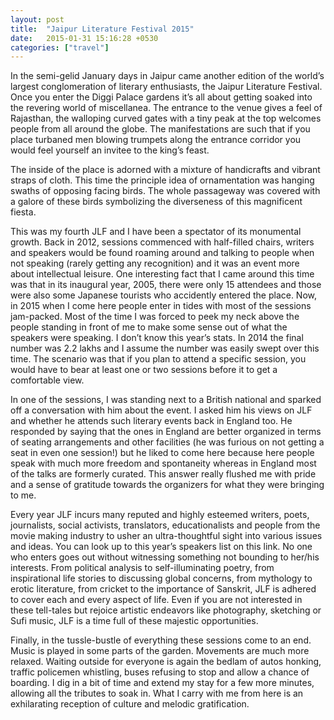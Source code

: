 ```yaml
---
layout: post
title:  "Jaipur Literature Festival 2015"
date:   2015-01-31 15:16:28 +0530
categories: ["travel"]
---
```

In the semi-gelid January days in Jaipur came another edition of the world’s largest conglomeration of literary enthusiasts, the Jaipur Literature Festival. Once you enter the Diggi Palace gardens it’s all about getting soaked into the revering world of miscellanea. The entrance to the venue gives a feel of Rajasthan, the walloping curved gates with a tiny peak at the top welcomes people from all around the globe. The manifestations are such that if you place turbaned men blowing trumpets along the entrance corridor you would feel yourself an invitee to the king’s feast.

The inside of the place is adorned with a mixture of handicrafts and vibrant straps of cloth. This time the principle idea of ornamentation was hanging swaths of opposing facing birds. The whole passageway was covered with a galore of these birds symbolizing the diverseness of this magnificent fiesta.

This was my fourth JLF and I have been a spectator of its monumental growth. Back in 2012, sessions commenced with half-filled chairs, writers and speakers would be found roaming around and talking to people when not speaking (rarely getting any recognition) and it was an event more about intellectual leisure. One interesting fact that I came around this time was that in its inaugural year, 2005, there were only 15 attendees and those were also some Japanese tourists who accidently entered the place. Now, in 2015 when I come here people enter in tides with most of the sessions jam-packed. Most of the time I was forced to peek my neck above the people standing in front of me to make some sense out of what the speakers were speaking. I don’t know this year’s stats. In 2014 the final number was 2.2 lakhs and I assume the number was easily swept over this time. The scenario was that if you plan to attend a specific session, you would have to bear at least one or two sessions before it to get a comfortable view.

In one of the sessions, I was standing next to a British national and sparked off a conversation with him about the event. I asked him his views on JLF and whether he attends such literary events back in England too. He responded by saying that the ones in England are better organized in terms of seating arrangements and other facilities (he was furious on not getting a seat in even one session!) but he liked to come here because here people speak with much more freedom and spontaneity whereas in England most of the talks are formerly curated. This answer really flushed me with pride and a sense of gratitude towards the organizers for what they were bringing to me.

Every year JLF incurs many reputed and highly esteemed writers, poets, journalists, social activists, translators, educationalists and people from the movie making industry to usher an ultra-thoughtful sight into various issues and ideas. You can look up to this year’s speakers list on this link. No one who enters goes out without witnessing something not bounding to her/his interests. From political analysis to self-illuminating poetry, from inspirational life stories to discussing global concerns, from mythology to erotic literature, from cricket to the importance of Sanskrit, JLF is adhered to cover each and every aspect of life. Even if you are not interested in these tell-tales but rejoice artistic endeavors like photography, sketching or Sufi music, JLF is a time full of these majestic opportunities.

Finally, in the tussle-bustle of everything these sessions come to an end. Music is played in some parts of the garden. Movements are much more relaxed. Waiting outside for everyone is again the bedlam of autos honking, traffic policemen whistling, buses refusing to stop and allow a chance of boarding. I dig in a bit of time and extend my stay for a few more minutes, allowing all the tributes to soak in. What I carry with me from here is an exhilarating reception of culture and melodic gratification.
